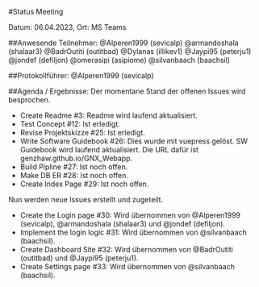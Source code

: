 #Status Meeting

Datum: 06.04.2023,
Ort: MS Teams

##Anwesende Teilnehmer:
    @Alperen1999 (sevicalp)
    @armandoshala (shalaar3)
    @BadrOutiti (outitbad)
    @Dylanas (illikev1)
    @Jaypi95 (peterju1)
    @jondef (defiljon)
    @omerasipi (asipiome)
    @silvanbaach (baachsil)

##Protokollführer:
@Alperen1999 (sevicalp)

##Agenda / Ergebnisse:
Der momentane Stand der offenen Issues wird besprochen.
- Create Readme #3: Readme wird laufend aktualisiert.
- Test Concept #12: Ist erledigt.
- Revise Projektskizze #25: Ist erledigt.
- Write Software Guidebook #26: Dies wurde mit vuepress gelöst. SW Guidebook wird laufend aktualisiert. Die URL dafür ist genzhaw.github.io/GNX_Webapp.
- Build Pipline #27: Ist noch offen.
- Make DB ER #28: Ist noch offen.
- Create Index Page #29: Ist noch offen.

Nun werden neue Issues erstellt und zugeteilt.

- Create the Login page #30: Wird übernommen von @Alperen1999 (sevicalp), @armandoshala (shalaar3) und @jondef (defiljon).
- Implement the login logic #31: Wird übernommen von @silvanbaach (baachsil).
- Create Dashboard Site #32: Wird übernommen von @BadrOutiti (outitbad) und @Jaypi95 (peterju1).
- Create Settings page #33: Wird übernommen von @silvanbaach (baachsil).

